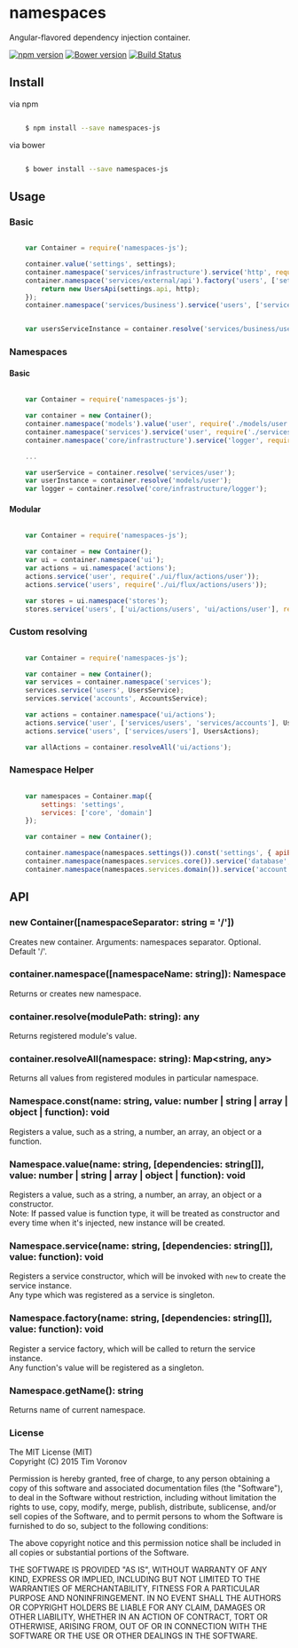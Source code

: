 # namespaces

Angular-flavored dependency injection container.

[![npm version](https://badge.fury.io/js/namespaces-js.svg)](https://www.npmjs.com/package/namespaces-js)
[![Bower version](https://badge.fury.io/bo/namespaces-js.svg)](http://badge.fury.io/bo/namespaces-js)
[![Build Status](https://secure.travis-ci.org/ziflex/namespaces.svg?branch=master)](http://travis-ci.org/ziflex/namespaces)

## Install

via npm

```sh

    $ npm install --save namespaces-js

```
via bower

```sh

    $ bower install --save namespaces-js

```

## Usage

### Basic

```javascript

    var Container = require('namespaces-js');

    container.value('settings', settings);
    container.namespace('services/infrastructure').service('http', require('http'));
    container.namespace('services/external/api').factory('users', ['settings', 'services/infrastructure/http'], (settings, http) => {
        return new UsersApi(settings.api, http);
    });
    container.namespace('services/business').service('users', ['services/external/api/users'], UsersService);


    var usersServiceInstance = container.resolve('services/business/users');

```

### Namespaces

#### Basic

```javascript

    var Container = require('namespaces-js');

    var container = new Container();    
    container.namespace('models').value('user', require('./models/user');
    container.namespace('services').service('user', require('./services/user');
    container.namespace('core/infrastructure').service('logger', require('logger'));

    ...

    var userService = container.resolve('services/user');
    var userInstance = container.resolve('models/user');
    var logger = container.resolve('core/infrastructure/logger');

```

#### Modular

```javascript

    var Container = require('namespaces-js');

    var container = new Container();
    var ui = container.namespace('ui');
    var actions = ui.namespace('actions');
    actions.service('user', require('./ui/flux/actions/user'));
    actions.service('users', require('./ui/flux/actions/users'));

    var stores = ui.namespace('stores');
    stores.service('users', ['ui/actions/users', 'ui/actions/user'], require('./ui/flux/stores/users'));

```

### Custom resolving

````javascript

    var Container = require('namespaces-js');

    var container = new Container();
    var services = container.namespace('services');
    services.service('users', UsersService);
    services.service('accounts', AccountsService);

    var actions = container.namespace('ui/actions');
    actions.service('user', ['services/users', 'services/accounts'], UserActions);
    actions.service('users', ['services/users'], UsersActions);

    var allActions = container.resolveAll('ui/actions');

````

### Namespace Helper

````javascript

    var namespaces = Container.map({
        settings: 'settings',
        services: ['core', 'domain']
    });

    var container = new Container();

    container.namespace(namespaces.settings()).const('settings', { apiEndpoint: '/' });
    container.namespace(namespaces.services.core()).service('database', require('./db-manager'));
    container.namespace(namespaces.services.domain()).service('account', require('./acount-service'));

````

## API

### new Container([namespaceSeparator: string = '/'])

Creates new container.
Arguments: namespaces separator. Optional. Default '/'.

### container.namespace([namespaceName: string]): Namespace
Returns or creates new namespace.    

### container.resolve(modulePath: string): any
Returns registered module's value.   

### container.resolveAll(namespace: string): Map<string, any>
Returns all values from registered modules in particular namespace.      

### Namespace.const(name: string, value: number | string | array | object | function): void
Registers a value, such as a string, a number, an array, an object or a function.    

### Namespace.value(name: string, [dependencies: string[]], value: number | string | array | object | function): void
Registers a value, such as a string, a number, an array, an object or a constructor.    
Note: If passed value is function type, it will be treated as constructor and every time when it's injected, new instance will be created.

### Namespace.service(name: string, [dependencies: string[]], value: function): void
Registers a service constructor, which will be invoked with `new` to create the service instance.    
Any type which was registered as a service is singleton.

### Namespace.factory(name: string, [dependencies: string[]], value: function): void
Register a service factory, which will be called to return the service instance.    
Any function's value will be registered as a singleton.

### Namespace.getName(): string      
Returns name of current namespace.    

### License

The MIT License (MIT)    
Copyright (C) 2015 Tim Voronov

Permission is hereby granted, free of charge, to any person obtaining a copy
of this software and associated documentation files (the "Software"), to deal
in the Software without restriction, including without limitation the rights
to use, copy, modify, merge, publish, distribute, sublicense, and/or sell
copies of the Software, and to permit persons to whom the Software is
furnished to do so, subject to the following conditions:

The above copyright notice and this permission notice shall be included in
all copies or substantial portions of the Software.

THE SOFTWARE IS PROVIDED "AS IS", WITHOUT WARRANTY OF ANY KIND, EXPRESS OR
IMPLIED, INCLUDING BUT NOT LIMITED TO THE WARRANTIES OF MERCHANTABILITY,
FITNESS FOR A PARTICULAR PURPOSE AND NONINFRINGEMENT. IN NO EVENT SHALL THE
AUTHORS OR COPYRIGHT HOLDERS BE LIABLE FOR ANY CLAIM, DAMAGES OR OTHER
LIABILITY, WHETHER IN AN ACTION OF CONTRACT, TORT OR OTHERWISE, ARISING FROM,
OUT OF OR IN CONNECTION WITH THE SOFTWARE OR THE USE OR OTHER DEALINGS IN
THE SOFTWARE.
